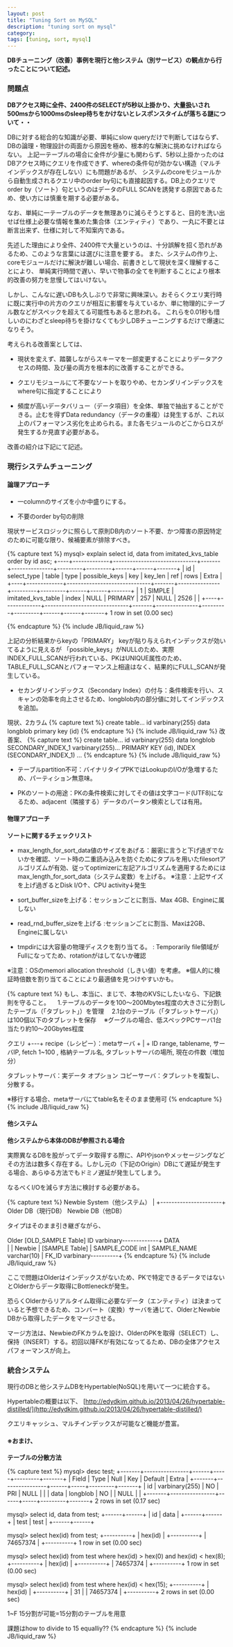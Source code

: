 ```yaml
---
layout: post
title: "Tuning Sort on MySQL"
description: "tuning sort on mysql"
category: 
tags: [tuning, sort, mysql]
---
```


**DBチューニング（改善）事例を現行と他システム（別サービス）の観点から行ったことについて記述。**

### 問題点
**DBアクセス時に全件、2400件のSELECTが5秒以上掛かり、大量扱いされ500msから1000msのsleep待ちをかけないとレスポンスタイムが落ちる謎について・・**

DBに対する総合的な知識が必要、単純にslow queryだけで判断してはならず、DBの論理・物理設計の両面から原因を極め、根本的な解決に挑めなければならない。
上記一テーブルの場合に全件が少量にも関わらず、5秒以上掛かったのはDBアクセス時にクエリを作成できず、whereの条件句が効かない構造（マルチインデックスが存在しない）にも問題があるが、
システムのcoreモジュールから自動生成されるクエリ中のorder by句にも直接起因する。DB上のクエリでorder by（ソート）句というのはデータのFULL SCANを誘発する原因であるため、使い方には慎重を期する必要がある。

なお、単純に一テーブルのデータを無理ありに減らそうとすると、目的を洗い出せば仕様上必要な情報を集めた集合体（エンティティ）であり、一丸に不要とは断言出来ず、仕様に対して不知案内である。

先述した理由により全件、2400件で大量というのは、十分誤解を招く恐れがあるため、このような言葉には選びに注意を要する。
また、システムの作り上、coreモジュールだけに解決が難しい場合、前書きとして現状を深く理解することにより、
単純実行時間で遅い、早いで物事の全てを判断することにより根本的改善の努力を怠慢してはいけない。

しかし、こんなに遅いDBも久しぶりで非常に興味深い。おそらくクエリ実行時に既に実行中の片方のクエリが相互に影響を与えているか、単に物理的にテーブル数などがスペックを超えてる可能性もあると思われる。
これらを0.01秒も惜しいのにわざとsleep待ちを掛けなくても少しDBチューニングするだけで爆速になりそう。

考えられる改善案としては、 

* 現状を変えず、踏襲しながらスキーマを一部変更することによりデータアクセスの時間、及び量の両方を根本的に改善することができる。

* クエリモジュールにて不要なソートを取りやめ、セカンダリインデックスをwhere句に指定することにより

* 頻度が高いデータバリュー（データ項目）を全体、単独で抽出することができる。止むを得ずData redundancy（データの重複）は発生するが、これ以上のパフォーマンス劣化を止められる。また各モジュールのどこからロスが発生するか見直す必要がある。

改善の紹介は下記にて記述。

### 現行システムチューニング
#### **論理アプローチ**
* 一columnのサイズを小か中盛りにする。

* 不要のorder by句の削除

現状サービスロジックに照らして原則DB内のソート不要、かつ障害の原因特定のために可能な限り、候補要素が排除すべき。

{% capture text %} 
mysql> explain select id, data from imitated_kvs_table order by id asc;
+----+-------------+------------------------------+-------+---------------+---------+---------+------+------+-------+
| id | select_type | table | type | possible_keys | key | key_len | ref | rows | Extra |
+----+-------------+------------------------------+-------+---------------+---------+---------+------+------+-------+
| 1 | SIMPLE | imitated_kvs_table | index | NULL | PRIMARY | 257 | NULL | 2526 | |
+----+-------------+------------------------------+-------+---------------+---------+---------+------+------+-------+
1 row in set (0.00 sec)

{% endcapture %}
{% include JB/liquid_raw %}

上記の分析結果からkeyの「PRIMARY」 keyが貼り与えられインデックスが効いてるように見えるが
「possible_keys」がNULLのため、実際INDEX_FULL_SCANが行われている、PKはUNIQUE属性のため、TABLE_FULL_SCANとパフォーマンス上相違はなく、結果的にFULL_SCANが発生している。

* セカンダリインデックス（Secondary Index）の付与：条件検索を行い、スキャンの効率を向上させるため、longblob内の部分値に対してインデックスを追加。

現状、2カラム
{% capture text %} 
create table...
id varbinary(255)
data longblob
primary key (id)
{% endcapture %}
{% include JB/liquid_raw %}
改善案、
{% capture text %} 
create table...
id varbinary(255)
data longblob
SECONDARY_INDEX_1 varbinary(255)...
PRIMARY KEY (id),
INDEX (SECONDARY_INDEX_1)
...
{% endcapture %}
{% include JB/liquid_raw %}

* テーブルpartition不可：バイナリタイプPKではLookupのI/Oが急増するため、パーティション無意味。

* PKのソートの用途：PKの条件検索に対してその値は文字コード(UTF8)になるため、adjacent（隣接する）データのパータン検索としては有用。

#### 物理アプローチ
**ソートに関するチェックリスト**

* max_length_for_sort_data値のサイズをあげる：厳密に言うと下げ過ぎでないかを確認、ソート時の二重読み込みを防ぐためにタプルを用いたfilesortアルゴリズムが有効、従ってoptimizerに左記アルゴリズムを適用するためにはmax_length_for_sort_data（システム変数）を上げる。
※注意：上記サイズを上げ過ぎるとDisk I/O↑、CPU activity↓発生

* sort_buffer_sizeを上げる：セッションごとに割当、Max 4GB、Engineに属しない

* read_rnd_buffer_sizeを上げる :セッションごとに割当、Maxは2GB、Engineに属しない

* tmpdirには大容量の物理ディスクを割り当てる。 : Temporarily file領域がFullになってため、rotationがはしてないか確認


※注意：OSのmemori allocation threshold（しきい値）を考慮。
※個人的に検証時倍数を割り当てることにより最適値を見つけやすいかも。


{% capture text %}
もし、本当に、まじで、本物のKVSにしたいなら、下記鉄則を守ること。
　1.テーブルのデータを100～200Mbytes程度の大きさに分割したテーブル（「タブレット」）を管理
　2.1台のテーブル（「タブレットサーバ」）は100個以下のタブレットを保存
　※グーグルの場合、低スペックPCサーバ1台当たり約10～20Gbytes程度

クエリ +---+ recipe（レシピー）：metaサーバ
+
|
+
ID range, tablename, サーバIP, fetch
1~100 , 格納テーブル名, タブレットサーバの場所, 現在の件数（増加分）

タブレットサーバ：実データ
オプション
コピーサーバ：タブレットを複製し、分散する。

※移行する場合、metaサーバにてtable名をそのまま使用可
{% endcapture %}
{% include JB/liquid_raw %}


#### 他システム
**他システムから本体のDBが参照される場合**

実際異なるDBを股がってデータ取得する際に、APIやjsonやメッセージングなどその方法は数多く存在する。しかし元の（下記のOrigin）DBにて遅延が発生する場合、あらゆる方法でもドミノ遅延が発生してしまう。

なるべくI/Oを減らす方法に検討する必要がある。

{% capture text %}
Newbie System（他システム）
|
+----------------------+
Older DB（現行DB） Newbie DB（他DB）


タイプはそのまま引き継ぎながら、

Older
[OLD_SAMPLE Table]
ID varbinary-------------+
DATA　　　　　　　    　 　 |
                         |
Newbie                   |
[SAMPLE Table]           |
SAMPLE_CODE int          |
SAMPLE_NAME varchar(10)  |
FK_ID varbinary----------+
{% endcapture %}
{% include JB/liquid_raw %}

ここで問題はOlderはインデックスがないため、PKで特定できるデータではないとOlderからデータ取得にBottleneckが発生。

恐らくOlderからリアルタイム取得に必要なデータ（エンティティ）は決まっていると予想できるため、コンバート（変換）サーバを通じて、OlderとNewbie DBから取得したデータをマージさせる。

マージ方法は、NewbieのFKカラムを設け、OlderのPKを取得（SELECT）し、保持（INSERT）する。初回以降FKが有効になってるため、DBの全体アクセスパフォーマンスが向上。


### 統合システム
現行のDBと他システムDBをHypertable(NoSQL)を用いて一つに統合する。

Hypertableの概要は以下、
[http://edydkim.github.io/2013/04/26/hypertable-distilled/](http://edydkim.github.io/2013/04/26/hypertable-distilled/)

クエリキャッシュ、マルチインデックスが可能など機能が豊富。


#### ※おまけ、
**テーブルの分散方法**

{% capture text %}
mysql> desc test;
+-------+----------------+------+-----+---------+-------+
| Field | Type | Null | Key | Default | Extra |
+-------+----------------+------+-----+---------+-------+
| id | varbinary(255) | NO | PRI | NULL | |
| data | longblob | NO | | NULL | |
+-------+----------------+------+-----+---------+-------+
2 rows in set (0.17 sec)

mysql> select id, data from test;
+------+------+
| id | data |
+------+------+
| test | test |
+------+------+

mysql> select hex(id) from test;
+----------+
| hex(id) |
+----------+
| 74657374 |
+----------+
1 row in set (0.00 sec)

mysql> select hex(id) from test where hex(id) > hex(0) and hex(id) < hex(8);
+----------+
| hex(id) |
+----------+
| 74657374 |
+----------+
1 row in set (0.00 sec)

mysql> select hex(id) from test where hex(id) < hex(15);
+----------+
| hex(id) |
+----------+
| 31 |
| 74657374 |
+----------+
2 rows in set (0.00 sec)

1~F 15分割が可能=15分割のテーブルを用意

課題はhow to divide to 15 equalliy??
{% endcapture %}
{% include JB/liquid_raw %}

